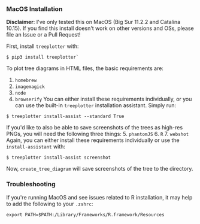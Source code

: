 ### MacOS Installation
**Disclaimer**: I've only tested this on MacOS (Big Sur 11.2.2 and Catalina 10.15). If you find this install doesn't work on other versions and OSs, please file an Issue or a Pull Request! 

First, install `treeplotter` with:
```
$ pip3 install treeplotter`
```
To plot tree diagrams in HTML files, the basic requirements are:
1. `homebrew`
2. `imagemagick`
3. `node`
4. `browserify`
You can either install these requirements individually, or you can use the built-in `treeplotter` installation assistant. Simply run: 
```
$ treeplotter install-assist --standard True
```
If you'd like to also be able to save screenshots of the trees as high-res PNGs, you will need the following three things: 
5. `phantomJS`
6. `R`
7. `webshot`
Again, you can either install these requirements individually or use the `install-assistant` with:
```
$ treeplotter install-assist screenshot
```
Now, `create_tree_diagram` will save screenshots of the tree to the directory.  

### Troubleshooting
If you're running MacOS and see issues related to R installation, it may help to add the following to your `.zshrc`:
```
export PATH=$PATH:/Library/Frameworks/R.framework/Resources
```